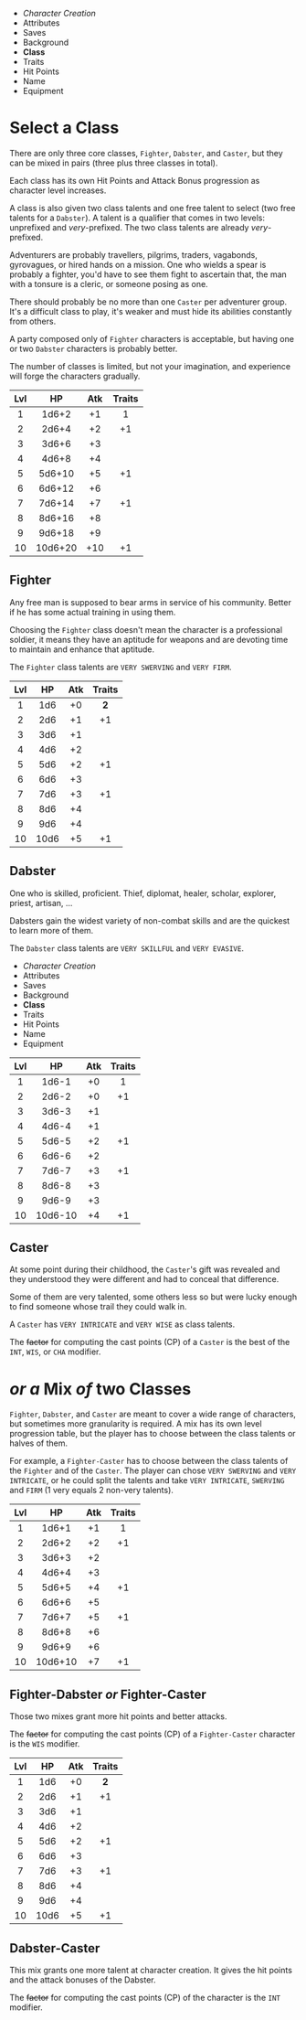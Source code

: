 
<!-- .margin.compass -->
* _Character Creation_
* Attributes
* Saves
* Background
* **Class**
* Traits
* Hit Points
* Name
* Equipment


# Select a Class

There are only three core classes, `Fighter`, `Dabster`, and `Caster`, but they can be mixed in pairs (three plus three classes in total).

Each class has its own Hit Points and Attack Bonus progression as character level increases.

A class is also given two class talents and one free talent to select (two free talents for a `Dabster`). A talent is a qualifier that comes in two levels: unprefixed and _very_-prefixed. The two class talents are already _very_-prefixed.

Adventurers are probably travellers, pilgrims, traders, vagabonds, gyrovagues, or hired hands on a mission. One who wields a spear is probably a fighter, you'd have to see them fight to ascertain that, the man with a tonsure is a cleric, or someone posing as one.

There should probably be no more than one `Caster` per adventurer group. It's a difficult class to play, it's weaker and must hide its abilities constantly from others.

A party composed only of `Fighter` characters is acceptable, but having one or two `Dabster` characters is probably better.

The number of classes is limited, but not your imagination, and experience will forge the characters gradually.



| Lvl | HP      | Atk | Traits |
|:---:|:-------:|:---:|:------:|
|   1 |   1d6+2 |  +1 | 1      |
|   2 |   2d6+4 |  +2 | +1     |
|   3 |   3d6+6 |  +3 |        |
|   4 |   4d6+8 |  +4 |        |
|   5 |  5d6+10 |  +5 | +1     |
|   6 |  6d6+12 |  +6 |        |
|   7 |  7d6+14 |  +7 | +1     |
|   8 |  8d6+16 |  +8 |        |
|   9 |  9d6+18 |  +9 |        |
|  10 | 10d6+20 | +10 | +1     |

## Fighter

Any free man is supposed to bear arms in service of his community. Better if he has some actual training in using them.

Choosing the `Fighter` class doesn't mean the character is a professional soldier, it means they have an aptitude for weapons and are devoting time to maintain and enhance that aptitude.

The `Fighter` class talents are `VERY SWERVING` and `VERY FIRM`.



| Lvl | HP   | Atk | Traits |
|:---:|:----:|:---:|:------:|
|   1 |  1d6 |  +0 | **2**  |
|   2 |  2d6 |  +1 | +1     |
|   3 |  3d6 |  +1 |        |
|   4 |  4d6 |  +2 |        |
|   5 |  5d6 |  +2 | +1     |
|   6 |  6d6 |  +3 |        |
|   7 |  7d6 |  +3 | +1     |
|   8 |  8d6 |  +4 |        |
|   9 |  9d6 |  +4 |        |
|  10 | 10d6 |  +5 | +1     |

## Dabster

One who is skilled, proficient. Thief, diplomat, healer, scholar, explorer, priest, artisan, ...

Dabsters gain the widest variety of non-combat skills and are the quickest to learn more of them.

The `Dabster` class talents are `VERY SKILLFUL` and `VERY EVASIVE`.


<!-- PAGE BREAK class -->


<!-- .margin.compass -->
* _Character Creation_
* Attributes
* Saves
* Background
* **Class**
* Traits
* Hit Points
* Name
* Equipment


<!-- .top -->
| Lvl | HP      | Atk | Traits |
|:---:|:-------:|:---:|:------:|
|   1 |   1d6-1 |  +0 | 1      |
|   2 |   2d6-2 |  +0 | +1     |
|   3 |   3d6-3 |  +1 |        |
|   4 |   4d6-4 |  +1 |        |
|   5 |   5d6-5 |  +2 | +1     |
|   6 |   6d6-6 |  +2 |        |
|   7 |   7d6-7 |  +3 | +1     |
|   8 |   8d6-8 |  +3 |        |
|   9 |   9d6-9 |  +3 |        |
|  10 | 10d6-10 |  +4 | +1     |

<!-- .top -->
## Caster

At some point during their childhood, the `Caster`'s gift was revealed and they understood they were different and had to conceal that difference.

Some of them are very talented, some others less so but were lucky enough to find someone whose trail they could walk in.

A `Caster` has `VERY INTRICATE` and `VERY WISE` as class talents.

The ~~factor~~ for computing the cast points (CP) of a `Caster` is the best of the `INT`, `WIS`, or `CHA` modifier.


# _or a_ Mix _of_ two Classes

`Fighter`, `Dabster`, and `Caster` are meant to cover a wide range of characters, but sometimes more granularity is required. A mix has its own level progression table, but the player has to choose between the class talents or halves of them.

For example, a `Fighter-Caster` has to choose between the class talents of the `Fighter` and of the `Caster`. The player can chose `VERY SWERVING` and `VERY INTRICATE`, or he could split the talents and take `VERY INTRICATE`, `SWERVING` and `FIRM` (1 very equals 2 non-very talents).


<!-- .right -->
| Lvl | HP      | Atk | Traits |
|:---:|:-------:|:---:|:------:|
|   1 |   1d6+1 |  +1 | 1      |
|   2 |   2d6+2 |  +2 | +1     |
|   3 |   3d6+3 |  +2 |        |
|   4 |   4d6+4 |  +3 |        |
|   5 |   5d6+5 |  +4 | +1     |
|   6 |   6d6+6 |  +5 |        |
|   7 |   7d6+7 |  +5 | +1     |
|   8 |   8d6+8 |  +6 |        |
|   9 |   9d6+9 |  +6 |        |
|  10 | 10d6+10 |  +7 | +1     |

<!-- .ambi -->
## Fighter-Dabster _or_ Fighter-Caster

Those two mixes grant more hit points and better attacks.

The ~~factor~~ for computing the cast points (CP) of a `Fighter-Caster` character is the `WIS` modifier.

<!-- clear -->

<!-- .right -->
| Lvl | HP   | Atk | Traits |
|:---:|:----:|:---:|:------:|
|   1 |  1d6 |  +0 | **2**  |
|   2 |  2d6 |  +1 | +1     |
|   3 |  3d6 |  +1 |        |
|   4 |  4d6 |  +2 |        |
|   5 |  5d6 |  +2 | +1     |
|   6 |  6d6 |  +3 |        |
|   7 |  7d6 |  +3 | +1     |
|   8 |  8d6 |  +4 |        |
|   9 |  9d6 |  +4 |        |
|  10 | 10d6 |  +5 | +1     |

<!-- .ambi -->
## Dabster-Caster

This mix grants one more talent at character creation. It gives the hit points and the attack bonuses of the Dabster.

The ~~factor~~ for computing the cast points (CP) of the character is the `INT` modifier.

